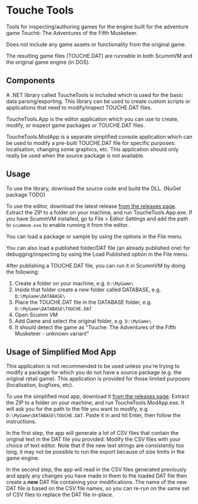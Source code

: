 # Touche Tools

Tools for inspecting/authoring games for the engine built for the 
adventure game Touché: The Adventures of the Fifth Musketeer. 

Does not include any game assets or functionality from the original game.

The resulting game files (TOUCHE.DAT) are runnable in both ScummVM and the 
original game engine (in DOS).

## Components

A .NET library called ToucheTools is included which is used for the basic
data parsing/exporting. This library can be used to create custom scripts
or applications that need to modify/inspect TOUCHE.DAT files.

ToucheTools.App is the editor application which you can use to create,
modify, or inspect game packages or TOUCHE.DAT files.

ToucheTools.ModApp is a separate simplified console application which
can be used to modify a pre-built TOUCHE.DAT file for specific
purposes: localisation, changing some graphics, etc. This application
should only really be used when the source package is not available.

## Usage

To use the library, download the source code and build the DLL. (NuGet package TODO)

To use the editor, download the latest release [from the releases page](https://github.com/RedMike/touche-tools/releases). 
Extract the ZIP to a folder on your machine, and run ToucheTools.App.exe. If you
have ScummVM installed, go to File > Editor Settings and add the path to `scummvm.exe` to 
enable running it from the editor.

You can load a package or sample by using the options in the File menu.

You can also load a published folder/DAT file (an already published one) for debugging/inspecting by 
using the Load Published option in the File menu.

After publishing a TOUCHE.DAT file, you can run it in ScummVM by doing the following:

1. Create a folder on your machine, e.g. `D:\MyGame\ `
2. Inside that folder create a new folder called DATABASE, e.g. `D:\MyGame\DATABASE\ `
3. Place the TOUCHE.DAT file in the DATABASE folder, e.g. `D:\MyGame\DATABASE\TOUCHE.DAT `
4. Open Scumm VM
5. Add Game and select the original folder, e.g. `D:\MyGame\ `
6. It should detect the game as "Touche: The Adventures of the Fifth Musketeer - unknown variant"

## Usage of Simplified Mod App

This application is not recommended to be used unless you're trying to modify
a package for which you do not have a source package (e.g. the original retail game).
This application is provided for those limited purposes (localisation, bugfixes, etc).

To use the simplified mod app, download it 
[from the releases page](https://github.com/RedMike/touche-tools/releases).
Extract the ZIP to a folder on your machine, and run ToucheTools.ModApp.exe.
It will ask you for the path to the file you want to modify, e.g.
`D:\MyGame\DATABASE\TOUCHE.DAT`. Paste it in and hit Enter, then 
follow the instructions.

In the first step, the app will generate a lot of CSV files 
that contain the original text in the DAT file you provided. 
Modify the CSV files with your choice of text editor. Note that
if the new text strings are consistently too long, it may not
be possible to run the export because of size limits in the game engine.

In the second step, the app will read in the CSV files generated previously
and apply any changes you have made in them to the loaded DAT file
then create a **new** DAT file containing your modifications. The name
of the new DAT file is based on the CSV file names, so you can re-run
on the same set of CSV files to replace the DAT file in-place.